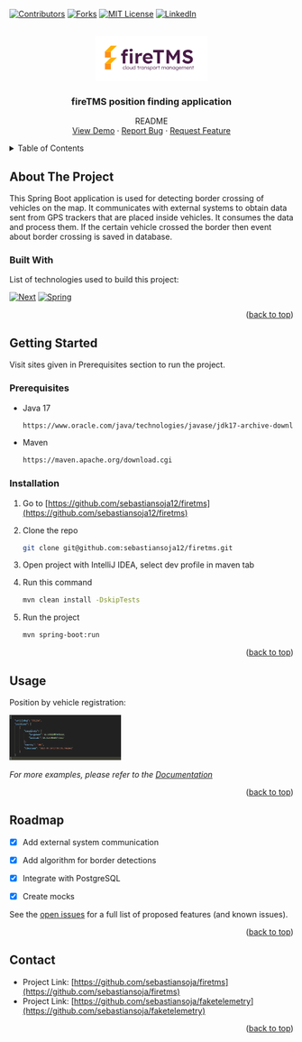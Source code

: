 <!-- Improved compatibility of back to top link: See: https://github.com/othneildrew/Best-README-Template/pull/73 -->
<a name="readme-top"></a>


<!-- PROJECT SHIELDS -->
<!--
*** I'm using markdown "reference style" links for readability.
*** Reference links are enclosed in brackets [ ] instead of parentheses ( ).
*** See the bottom of this document for the declaration of the reference variables
*** for contributors-url, forks-url, etc. This is an optional, concise syntax you may use.
*** https://www.markdownguide.org/basic-syntax/#reference-style-links
-->
[![Contributors][contributors-shield]][contributors-url]
[![Forks][forks-shield]][forks-url]
[![MIT License][license-shield]][license-url]
[![LinkedIn][linkedin-shield]][linkedin-url]



<!-- PROJECT LOGO -->
<br />
<div align="center">
  <a href="https://github.com/sebastiansoja12/firetms">
    <img src="FireApplication/src/main/resources/templates/firetms.png" alt="Logo" width="198" height="80">
  </a>

<h3 align="center">fireTMS position finding application</h3>

  <p align="center">
    README
    <br />
    <a href="">View Demo</a>
    ·
    <a href="https://github.com/sebastiansoja12/firetms/issues">Report Bug</a>
    ·
    <a href="https://github.com/sebastiansoja12/firetms">Request Feature</a>
  </p>
</div>



<!-- TABLE OF CONTENTS -->
<details>
  <summary>Table of Contents</summary>
  <ol>
    <li>
      <a href="#about-the-project">About The Project</a>
      <ul>
        <li><a href="#built-with">Built With</a></li>
      </ul>
    </li>
    <li>
      <a href="#getting-started">Getting Started</a>
      <ul>
        <li><a href="#prerequisites">Prerequisites</a></li>
        <li><a href="#installation">Installation</a></li>
      </ul>
    </li>
    <li><a href="#usage">Usage</a></li>
    <li><a href="#roadmap">Roadmap</a></li>
    <li><a href="#contact">Contact</a></li>
  </ol>
</details>



<!-- ABOUT THE PROJECT -->
## About The Project

This Spring Boot application is used for detecting border crossing of vehicles on the map.
It communicates with external systems to obtain data sent from GPS trackers that are placed
inside vehicles. It consumes the data and process them.
If the certain vehicle crossed the border then event about border crossing is saved in database.



### Built With

List of technologies used to build this project:

[![Next][Spring-boot]][Spring-url]
[![Spring][Java]][Java-url]

<p align="right">(<a href="#readme-top">back to top</a>)</p>



<!-- GETTING STARTED -->
## Getting Started

Visit sites given in Prerequisites section to run the project.

### Prerequisites
* Java 17
  ```sh
  https://www.oracle.com/java/technologies/javase/jdk17-archive-downloads.html
  ```
* Maven
  ```sh
  https://maven.apache.org/download.cgi
  ```

### Installation
1. Go to [https://github.com/sebastiansoja12/firetms](https://github.com/sebastiansoja12/firetms)
2. Clone the repo
   ```sh
   git clone git@github.com:sebastiansoja12/firetms.git
   ```
3. Open project with IntelliJ IDEA, select dev profile in maven tab
4. Run this command
   ```sh
   mvn clean install -DskipTests
   ```
   
4. Run the project 
   ```sh
   mvn spring-boot:run
   ```

<p align="right">(<a href="#readme-top">back to top</a>)</p>



<!-- USAGE EXAMPLES -->
## Usage
Position by vehicle registration:

<img src="FireApplication/src/main/resources/templates/positions.png" alt="Logo" width="198" height="80">
  
_For more examples, please refer to the [Documentation](https://example.com)_

<p align="right">(<a href="#readme-top">back to top</a>)</p>


<!-- ROADMAP -->
## Roadmap

- [x] Add external system communication
- [x] Add algorithm for border detections
- [x] Integrate with PostgreSQL
- [x] Create mocks


See the [open issues](https://github.com/sebastiansoja12/firemts/issues) for a full list of proposed features (and known issues).

<p align="right">(<a href="#readme-top">back to top</a>)</p>

<!-- CONTACT -->
## Contact


* Project Link: [https://github.com/sebastiansoja/firetms](https://github.com/sebastiansoja/firetms)
* Project Link: [https://github.com/sebastiansoja/faketelemetry](https://github.com/sebastiansoja/faketelemetry)

<p align="right">(<a href="#readme-top">back to top</a>)</p>

<!-- MARKDOWN LINKS & IMAGES -->
<!-- https://www.markdownguide.org/basic-syntax/#reference-style-links -->
[contributors-shield]: https://img.shields.io/github/contributors/sebastiansoja12/firetms
[contributors-url]: https://github.com/sebastiansoja12/firetms/graphs/contributors
[forks-shield]: https://img.shields.io/github/forks/sebastiansoja12/firetms?style=for-the-badge
[forks-url]: https://github.com/sebastiansoja12/firetms/network/members
[stars-url]: https://github.com/othneildrew/Best-README-Template/stargazers
[issues-shield]: https://img.shields.io/github/issues/othneildrew/Best-README-Template.svg?style=for-the-badge
[issues-url]: https://github.com/othneildrew/Best-README-Template/issues
[license-shield]: https://img.shields.io/github/license/othneildrew/Best-README-Template.svg?style=for-the-badge
[license-url]: https://github.com/othneildrew/Best-README-Template/blob/master/LICENSE.txt
[linkedin-shield]: https://img.shields.io/badge/-LinkedIn-black.svg?style=for-the-badge&logo=linkedin&colorB=555
[linkedin-url]: https://www.linkedin.com/in/sebastian-soja-1194761a2/
[product-screenshot]: images/screenshot.png
[Spring-boot]: https://img.shields.io/badge/SpringBoot-6DB33F?style=flat-square&logo=Spring&logoColor=white
[Spring-url]: https://spring.io/
[Java]: https://img.shields.io/badge/Java-ED8B00?style=for-the-badge&logo=java&logoColor=white
[Java-url]: https://spring.io/
[React.js]: https://img.shields.io/badge/React-20232A?style=for-the-badge&logo=react&logoColor=61DAFB
[React-url]: https://reactjs.org/
[Vue.js]: https://img.shields.io/badge/Vue.js-35495E?style=for-the-badge&logo=vuedotjs&logoColor=4FC08D
[Vue-url]: https://vuejs.org/
[Angular.io]: https://img.shields.io/badge/Angular-DD0031?style=for-the-badge&logo=angular&logoColor=white
[Angular-url]: https://angular.io/
[Svelte.dev]: https://img.shields.io/badge/Svelte-4A4A55?style=for-the-badge&logo=svelte&logoColor=FF3E00
[Svelte-url]: https://svelte.dev/
[Laravel.com]: https://img.shields.io/badge/Laravel-FF2D20?style=for-the-badge&logo=laravel&logoColor=white
[Laravel-url]: https://laravel.com
[Bootstrap.com]: https://img.shields.io/badge/Bootstrap-563D7C?style=for-the-badge&logo=bootstrap&logoColor=white
[Bootstrap-url]: https://getbootstrap.com
[JQuery.com]: https://img.shields.io/badge/jQuery-0769AD?style=for-the-badge&logo=jquery&logoColor=white
[JQuery-url]: https://jquery.com 
